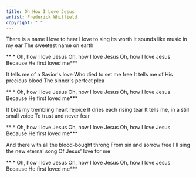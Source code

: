 ```yaml
---
title: Oh How I Love Jesus
artist: Frederick Whitfield
copyright: " "
---
```

There is a name I love to hear
I love to sing its worth
It sounds like music in my ear
The sweetest name on earth

 ** * Oh, how I love Jesus
   Oh, how I love Jesus
   Oh, how I love Jesus
   Because He first loved me*** 

It tells me of a Savior's love
Who died to set me free
It tells me of His precious blood
The sinner's perfect plea

 ** * Oh, how I love Jesus
   Oh, how I love Jesus
   Oh, how I love Jesus
   Because He first loved me*** 

It bids my trembling heart rejoice
It dries each rising tear
It tells me, in a still small voice
To trust and never fear

 ** * Oh, how I love Jesus
   Oh, how I love Jesus
   Oh, how I love Jesus
   Because He first loved me*** 

And there with all the blood-bought throng
From sin and sorrow free
I'll sing the new eternal song
Of Jesus' love for me

 ** * Oh, how I love Jesus
   Oh, how I love Jesus
   Oh, how I love Jesus
   Because He first loved me***